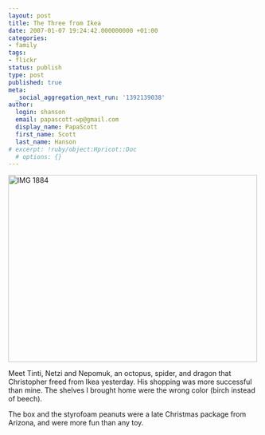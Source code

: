 ```yaml
---
layout: post
title: The Three from Ikea
date: 2007-01-07 19:24:42.000000000 +01:00
categories:
- family
tags:
- flickr
status: publish
type: post
published: true
meta:
  _social_aggregation_next_run: '1392139038'
author:
  login: shanson
  email: papascott-wp@gmail.com
  display_name: PapaScott
  first_name: Scott
  last_name: Hanson
# excerpt: !ruby/object:Hpricot::Doc
  # options: {}
---
```

<p><a href="http://www.flickr.com/photos/papascott/349217396/" title="Photo Sharing"><img src="http://farm1.static.flickr.com/134/349217396_1486c517fd.jpg" width="500" height="375" alt="IMG 1884" /></a></p>
<p>Meet Tinti, Netzi and Nepomuk, an octopus, spider, and dragon that Christopher freed from Ikea yesterday. His shopping was more successful than mine. The shelves I brought home were the wrong color (birch instead of beech).</p>
<p>The box and the styrofoam peanuts were a late Christmas package from Arizona, and were more fun than any toy.</p>
